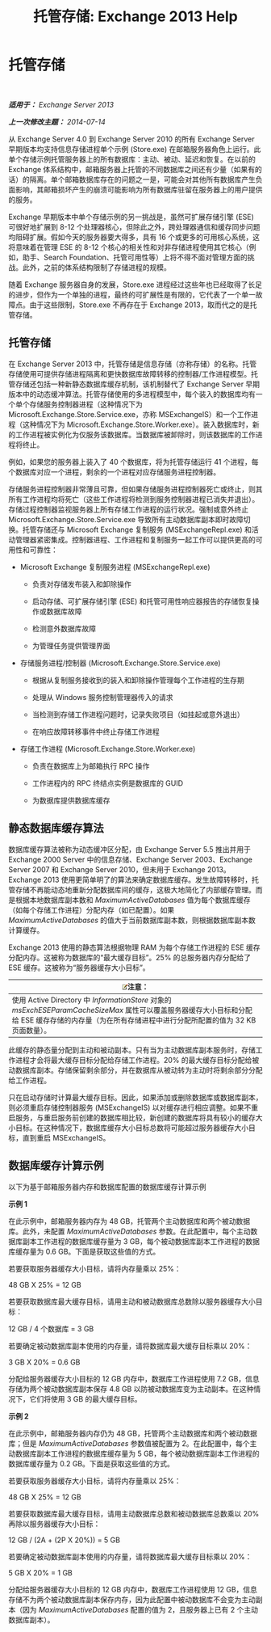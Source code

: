 ﻿---
title: '托管存储: Exchange 2013 Help'
TOCTitle: 托管存储
ms:assetid: efdaf80b-335c-491c-8eb5-1fafd297e8a2
ms:mtpsurl: https://technet.microsoft.com/zh-cn/library/Dn792020(v=EXCHG.150)
ms:contentKeyID: 62607052
ms.date: 01/11/2018
mtps_version: v=EXCHG.150
ms.translationtype: HT
---

# 托管存储

 

_**适用于：** Exchange Server 2013_

_**上一次修改主题：** 2014-07-14_

从 Exchange Server 4.0 到 Exchange Server 2010 的所有 Exchange Server 早期版本均支持信息存储进程单个示例 (Store.exe) 在邮箱服务器角色上运行。此单个存储示例托管服务器上的所有数据库：主动、被动、延迟和恢复。在以前的 Exchange 体系结构中，邮箱服务器上托管的不同数据库之间还有少量（如果有的话）的隔离。单个邮箱数据库存在的问题之一是，可能会对其他所有数据库产生负面影响，其邮箱损坏产生的崩溃可能影响为所有数据库驻留在服务器上的用户提供的服务。

Exchange 早期版本中单个存储示例的另一挑战是，虽然可扩展存储引擎 (ESE) 可很好地扩展到 8-12 个处理器核心，但除此之外，跨处理器通信和缓存同步问题均阻碍扩展。假如今天的服务器要大得多，具有 16 个或更多的可用核心系统，这将意味着在管理 ESE 的 8-12 个核心的相关性和对非存储进程使用其它核心（例如，助手、Search Foundation、托管可用性等）上将不得不面对管理方面的挑战。此外，之前的体系结构限制了存储进程的规模。

随着 Exchange 服务器自身的发展，Store.exe 进程经过这些年也已经取得了长足的进步，但作为一个单独的进程，最终的可扩展性是有限的，它代表了一个单一故障点。由于这些限制，Store.exe 不再存在于 Exchange 2013，取而代之的是托管存储。

## 托管存储

在 Exchange Server 2013 中，托管存储是信息存储（亦称存储）的名称。托管存储使用可提供存储进程隔离和更快数据库故障转移的控制器/工作进程模型。托管存储还包括一种新静态数据库缓存机制，该机制替代了 Exchange Server 早期版本中的动态缓冲算法。托管存储使用的多进程模型中，每个装入的数据库均有一个单个存储服务控制器进程（这种情况下为 Microsoft.Exchange.Store.Service.exe，亦称 MSExchangeIS）和一个工作进程（这种情况下为 Microsoft.Exchange.Store.Worker.exe）。装入数据库时，新的工作进程被实例化为仅服务该数据库。当数据库被卸除时，则该数据库的工作进程将终止。

例如，如果您的服务器上装入了 40 个数据库，将为托管存储运行 41 个进程，每个数据库对应一个进程，剩余的一个进程对应存储服务进程控制器。

存储服务进程控制器非常薄且可靠，但如果存储服务进程控制器死亡或终止，则其所有工作进程均将死亡（这些工作进程将检测到服务控制器进程已消失并退出）。存储过程控制器监视服务器上所有存储工作进程的运行状况。强制或意外终止 Microsoft.Exchange.Store.Service.exe 导致所有主动数据库副本即时故障切换。托管存储还与 Microsoft Exchange 复制服务 (MSExchangeRepl.exe) 和活动管理器紧密集成。控制器进程、工作进程和复制服务一起工作可以提供更高的可用性和可靠性：

  - Microsoft Exchange 复制服务进程 (MSExchangeRepl.exe)
    
      - 负责对存储发布装入和卸除操作
    
      - 启动存储、可扩展存储引擎 (ESE) 和托管可用性响应器报告的存储恢复操作或数据库故障
    
      - 检测意外数据库故障
    
      - 为管理任务提供管理界面

  - 存储服务进程/控制器 (Microsoft.Exchange.Store.Service.exe)
    
      - 根据从复制服务接收到的装入和卸除操作管理每个工作进程的生存期
    
      - 处理从 Windows 服务控制管理器传入的请求
    
      - 当检测到存储工作进程问题时，记录失败项目（如挂起或意外退出）
    
      - 在响应故障转移事件中终止存储工作进程

  - 存储工作进程 (Microsoft.Exchange.Store.Worker.exe)
    
      - 负责在数据库上为邮箱执行 RPC 操作
    
      - 工作进程内的 RPC 终结点实例是数据库的 GUID
    
      - 为数据库提供数据库缓存

## 静态数据库缓存算法

数据库缓存算法被称为动态缓冲区分配，由 Exchange Server 5.5 推出并用于 Exchange 2000 Server 中的信息存储、Exchange Server 2003、Exchange Server 2007 和 Exchange Server 2010，但未用于 Exchange 2013。Exchange 2013 使用更简单明了的算法来确定数据库缓存。发生故障转移时，托管存储不再能动态地重新分配数据库间的缓存，这极大地简化了内部缓存管理。而是根据本地数据库副本数和 *MaximumActiveDatabases* 值为每个数据库缓存（如每个存储工作进程）分配内存（如已配置）。如果 *MaximumActiveDatabases* 的值大于当前数据库副本数，则根据数据库副本数计算缓存。

Exchange 2013 使用的静态算法根据物理 RAM 为每个存储工作进程的 ESE 缓存分配内存。这被称为数据库的“最大缓存目标”。25% 的总服务器内存分配给了 ESE 缓存。这被称为“服务器缓存大小目标”。

<table>
<thead>
<tr class="header">
<th><img src="images/Bb124558.note(EXCHG.150).gif" title="注意" alt="注意" />注意：</th>
</tr>
</thead>
<tbody>
<tr class="odd">
<td>使用 Active Directory 中 <em>InformationStore</em> 对象的 <em>msExchESEParamCacheSizeMax</em> 属性可以覆盖服务器缓存大小目标和分配给 ESE 缓存存储的内存量（为在所有存储进程中进行分配所配置的值为 32 KB 页面数量）。</td>
</tr>
</tbody>
</table>


此缓存的静态量分配到主动和被动副本。只有当为主动数据库副本服务时，存储工作进程才会将最大缓存目标分配给存储工作进程。20% 的最大缓存目标分配给被动数据库副本。存储保留剩余部分，并在数据库从被动转为主动时将剩余部分分配给工作进程。

只在启动存储时计算最大缓存目标。因此，如果添加或删除数据库或数据库副本，则必须重启存储控制器服务 (MSExchangeIS) 以对缓存进行相应调整。如果不重启服务，与重启服务前创建的数据库相比较，新创建的数据库将具有较小的缓存大小目标。在这种情况下，数据库缓存大小目标总数将可能超过服务器缓存大小目标，直到重启 MSExchangeIS。

## 数据库缓存计算示例

以下为基于邮箱服务器内存和数据库配置的数据库缓存计算示例

**示例 1**

在此示例中，邮箱服务器内存为 48 GB，托管两个主动数据库和两个被动数据库。此外，未配置 *MaximumActiveDatabases* 参数。在此配置中，每个主动数据库副本工作进程的数据库缓存量为 3 GB，每个被动数据库副本工作进程的数据库缓存量为 0.6 GB。下面是获取这些值的方式。

若要获取服务器缓存大小目标，请将内存量乘以 25%：

48 GB X 25% = 12 GB

若要获取数据库最大缓存目标，请用主动和被动数据库总数除以服务器缓存大小目标：

12 GB / 4 个数据库 = 3 GB

若要确定被动数据库副本使用的内存量，请将数据库最大缓存目标乘以 20%：

3 GB X 20% = 0.6 GB

分配给服务器缓存大小目标的 12 GB 内存中，数据库工作进程使用 7.2 GB，信息存储为两个被动数据库副本保存 4.8 GB 以防被动数据库变为主动副本。在这种情况下，它们将使用 3 GB 的最大缓存目标。

**示例 2**

在此示例中，邮箱服务器内存仍为 48 GB，托管两个主动数据库和两个被动数据库；但是 *MaximumActiveDatabases* 参数值被配置为 2。在此配置中，每个主动数据库副本工作进程的数据库缓存量为 5 GB，每个被动数据库副本工作进程的数据库缓存量为 0.2 GB。下面是获取这些值的方式。

若要获取服务器缓存大小目标，请将内存量乘以 25%：

48 GB X 25% = 12 GB

若要获取数据库最大缓存目标，请用主动数据库总数和被动数据库总数乘以 20% 再除以服务器缓存大小目标：

12 GB / (2A + (2P X 20%)) = 5 GB

若要确定被动数据库副本使用的内存量，请将数据库最大缓存目标乘以 20%：

5 GB X 20% = 1 GB

分配给服务器缓存大小目标的 12 GB 内存中，数据库工作进程使用 12 GB，信息存储不为两个被动数据库副本保存内存，因为此配置中被动数据库不会变为主动副本（因为 *MaximumActiveDatabases* 配置的值为 2，且服务器上已有 2 个主动数据库副本）。


